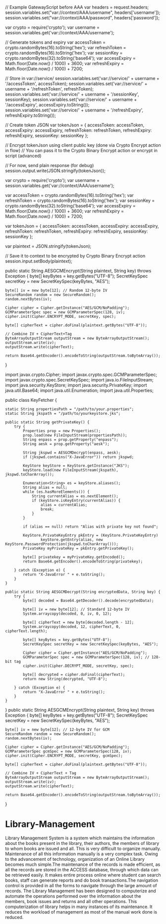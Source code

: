 // Example GatewayScript before AAA
var headers = request.headers;
session.variables.set("var://context/AAA/username", headers['username']);
session.variables.set("var://context/AAA/password", headers['password']);





var crypto = require('crypto');
var username = session.variables.get('var://context/AAA/username');

// Generate tokens and expiry
var accessToken = crypto.randomBytes(16).toString('hex');
var refreshToken = crypto.randomBytes(16).toString('hex');
var sessionKey = crypto.randomBytes(32).toString('base64');
var accessExpiry = Math.floor(Date.now() / 1000) + 3600;
var refreshExpiry = Math.floor(Date.now() / 1000) + 7200;

// Store in var://service/
session.variables.set('var://service/' + username + '/accessToken', accessToken);
session.variables.set('var://service/' + username + '/refreshToken', refreshToken);
session.variables.set('var://service/' + username + '/sessionKey', sessionKey);
session.variables.set('var://service/' + username + '/accessExpiry', accessExpiry.toString());
session.variables.set('var://service/' + username + '/refreshExpiry', refreshExpiry.toString());

// Create token JSON
var tokenJson = {
  accessToken: accessToken,
  accessExpiry: accessExpiry,
  refreshToken: refreshToken,
  refreshExpiry: refreshExpiry,
  sessionKey: sessionKey
};

// Encrypt tokenJson using client public key (done via Crypto Encrypt action in flow)
// You can pass it to the Crypto Binary Encrypt action or encrypt in script (advanced)

// For now, send plain response (for debug)
session.output.write(JSON.stringify(tokenJson));












var crypto = require('crypto');
var username = session.variables.get('var://context/AAA/username');

var accessToken = crypto.randomBytes(16).toString('hex');
var refreshToken = crypto.randomBytes(16).toString('hex');
var sessionKey = crypto.randomBytes(32).toString('base64');
var accessExpiry = Math.floor(Date.now() / 1000) + 3600;
var refreshExpiry = Math.floor(Date.now() / 1000) + 7200;

var tokenJson = {
  accessToken: accessToken,
  accessExpiry: accessExpiry,
  refreshToken: refreshToken,
  refreshExpiry: refreshExpiry,
  sessionKey: sessionKey
};

var plaintext = JSON.stringify(tokenJson);

// Save it to context to be encrypted by Crypto Binary Encrypt action
session.input.setBody(plaintext);





public static String AESGCMEncrypt(String plaintext, String key) throws Exception {
    byte[] keyBytes = key.getBytes("UTF-8");
    SecretKeySpec secretKey = new SecretKeySpec(keyBytes, "AES");

    byte[] iv = new byte[12]; // Random 12-byte IV
    SecureRandom random = new SecureRandom();
    random.nextBytes(iv);

    Cipher cipher = Cipher.getInstance("AES/GCM/NoPadding");
    GCMParameterSpec spec = new GCMParameterSpec(128, iv);
    cipher.init(Cipher.ENCRYPT_MODE, secretKey, spec);

    byte[] cipherText = cipher.doFinal(plaintext.getBytes("UTF-8"));

    // Combine IV + CipherText+Tag
    ByteArrayOutputStream outputStream = new ByteArrayOutputStream();
    outputStream.write(iv);
    outputStream.write(cipherText);

    return Base64.getEncoder().encodeToString(outputStream.toByteArray());
}

import javax.crypto.Cipher;
import javax.crypto.spec.GCMParameterSpec;
import javax.crypto.spec.SecretKeySpec;
import java.io.FileInputStream;
import java.security.KeyStore;
import java.security.PrivateKey;
import java.util.Base64;
import java.util.Enumeration;
import java.util.Properties;

public class KeyFetcher {

    static String propertiesPath = "/path/to/your.properties";
    static String jkspath = "/path/to/yourkeystore.jks";

    public static String getPrivateKey() {
        try {
            Properties prop = new Properties();
            prop.load(new FileInputStream(propertiesPath));
            String enpass = prop.getProperty("enpass");
            String aesk = prop.getProperty("aesk");

            String jkspwd = AESGCMDecrypt(enpass, aesk);
            if (jkspwd.contains("X-JavaError")) return jkspwd;

            KeyStore keyStore = KeyStore.getInstance("JKS");
            keyStore.load(new FileInputStream(jkspath), jkspwd.toCharArray());

            Enumeration<String> es = keyStore.aliases();
            String alias = null;
            while (es.hasMoreElements()) {
                String currentAlias = es.nextElement();
                if (keyStore.isKeyEntry(currentAlias)) {
                    alias = currentAlias;
                    break;
                }
            }

            if (alias == null) return "Alias with private key not found";

            KeyStore.PrivateKeyEntry pkEntry = (KeyStore.PrivateKeyEntry)
                    keyStore.getEntry(alias, new KeyStore.PasswordProtection(jkspwd.toCharArray()));
            PrivateKey myPrivateKey = pkEntry.getPrivateKey();

            byte[] privatekey = myPrivateKey.getEncoded();
            return Base64.getEncoder().encodeToString(privatekey);

        } catch (Exception e) {
            return "X-JavaError " + e.toString();
        }
    }

    public static String AESGCMDecrypt(String encryptedData, String key) {
        try {
            byte[] decoded = Base64.getDecoder().decode(encryptedData);

            byte[] iv = new byte[12]; // Standard 12-byte IV
            System.arraycopy(decoded, 0, iv, 0, 12);

            byte[] cipherText = new byte[decoded.length - 12];
            System.arraycopy(decoded, 12, cipherText, 0, cipherText.length);

            byte[] keyBytes = key.getBytes("UTF-8");
            SecretKeySpec secretKey = new SecretKeySpec(keyBytes, "AES");

            Cipher cipher = Cipher.getInstance("AES/GCM/NoPadding");
            GCMParameterSpec spec = new GCMParameterSpec(128, iv); // 128-bit tag
            cipher.init(Cipher.DECRYPT_MODE, secretKey, spec);

            byte[] decrypted = cipher.doFinal(cipherText);
            return new String(decrypted, "UTF-8");

        } catch (Exception e) {
            return "X-JavaError " + e.toString();
        }
    }
}
public static String AESGCMEncrypt(String plaintext, String key) throws Exception {
    byte[] keyBytes = key.getBytes("UTF-8");
    SecretKeySpec secretKey = new SecretKeySpec(keyBytes, "AES");

    byte[] iv = new byte[12]; // 12-byte IV for GCM
    SecureRandom random = new SecureRandom();
    random.nextBytes(iv);

    Cipher cipher = Cipher.getInstance("AES/GCM/NoPadding");
    GCMParameterSpec gcmSpec = new GCMParameterSpec(128, iv);
    cipher.init(Cipher.ENCRYPT_MODE, secretKey, gcmSpec);

    byte[] cipherText = cipher.doFinal(plaintext.getBytes("UTF-8"));

    // Combine IV + CipherText + Tag
    ByteArrayOutputStream outputStream = new ByteArrayOutputStream();
    outputStream.write(iv);
    outputStream.write(cipherText);

    return Base64.getEncoder().encodeToString(outputStream.toByteArray());
}

# Library-Management
Library Management System is a system which maintains the information about the books present in the library, their authors, the members of library to whom books are 
issued and all. This is very difficult to organize manually. Maintenance of all this information manually is a very complex task. Owing to the advancement of technology, 
organization of an Online Library becomes much simple.The maintenance of the records is made efficient, as all the records are stored in the ACCESS database, through 
which data can be retrieved easily. It makes entire process online where student can search books, staff can generate reports and do book transactions.The navigation 
control is provided in all the forms to navigate through the large amount of records. 
The Library Management has been designed to computerize and automate the operations performed over the information about the members, book issues and returns and all 
other operations. This computerization of library helps in many instances of its maintenance. It reduces the workload of management as most of the manual work done is 
reduced.
